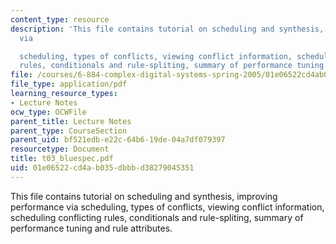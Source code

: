 ```yaml
---
content_type: resource
description: 'This file contains tutorial on scheduling and synthesis, improving performance
  via

  scheduling, types of conflicts, viewing conflict information, scheduling conflicting
  rules, conditionals and rule-spliting, summary of performance tuning and rule attributes.'
file: /courses/6-884-complex-digital-systems-spring-2005/01e06522cd4ab035dbbbd38279045351_t03_bluespec.pdf
file_type: application/pdf
learning_resource_types:
- Lecture Notes
ocw_type: OCWFile
parent_title: Lecture Notes
parent_type: CourseSection
parent_uid: bf521edb-e22c-64b6-19de-04a7df079397
resourcetype: Document
title: t03_bluespec.pdf
uid: 01e06522-cd4a-b035-dbbb-d38279045351
---
```

This file contains tutorial on scheduling and synthesis, improving performance via
scheduling, types of conflicts, viewing conflict information, scheduling conflicting rules, conditionals and rule-spliting, summary of performance tuning and rule attributes.

